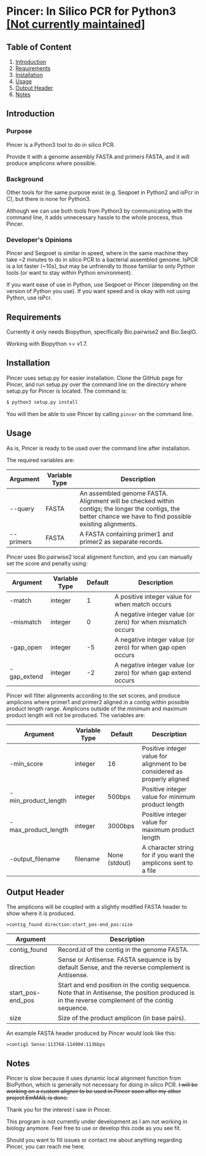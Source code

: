 # Pincer: In Silico PCR for Python3 [\[Not currently maintained\]](##Notes)

## Table of Content

1. [Introduction](##Introduction)
2. [Requirements](##Requirements)
3. [Installation](##Installation)
4. [Usage](##Usage)
5. [Output Header](##Output_Header)
6. [Notes](##Notes)

## Introduction

### Purpose

Pincer is a Python3 tool to do in silico PCR.  

Provide it with a genome assembly FASTA and primers FASTA, and it will produce amplicons where possible.

### Background

Other tools for the same purpose exist (e.g. Seqpoet in Python2 and isPcr in C), but there is none for Python3.

Although we can use both tools from Python3 by communicating with the command line, it adds unnecessary hassle to the whole process, thus Pincer.

### Developer's Opinions

Pincer and Seqpoet is similar in speed, where in the same machine they take ~2 minutes to do in silico PCR to a bacterial assembled genome. IsPCR is a lot faster (~10s), but may be unfriendly to those familiar to only Python tools (or want to stay within Python environment).

If you want ease of use in Python, use Seqpoet or Pincer (depending on the version of Python you use). If you want speed and is okay with not using Python, use isPcr.

## Requirements

Currently it only needs Biopython, specifically Bio.pairwise2 and Bio.SeqIO. 

Working with Biopython >= v1.7.

## Installation

Pincer uses setup.py for easier installation. Clone the GitHub page for Pincer, and run setup.py over the command line on the directory where setup.py for Pincer is located. The command is:

```sh
$ python3 setup.py install
``` 

You will then be able to use Pincer by calling `pincer` on the command line. 

## Usage
As is, Pincer is ready to be used over the command line after installation.

The required variables are:

| Argument | Variable Type | Description |
| ------ | ------ | ------ |
| --query | FASTA | An assembled genome FASTA. Alignment will be checked within contigs; the longer the contigs, the better chance we have to find possible existing alignments. |
| --primers | FASTA | A FASTA containing primer1 and primer2 as separate records. |

Pincer uses Bio.pairwise2 local alignment function, and you can manually set the score and penalty using:  

| Argument | Variable Type | Default | Description |
| ------ | ------ | ------ | ------ |
| -match | integer | 1 | A positive integer value for when match occurs |
| -mismatch | integer | 0 | A negative integer value (or zero) for when mismatch occurs |
| -gap_open | integer | -5 | A negative integer value (or zero) for when gap open occurs |
| -gap_extend | integer | -2 | A negative integer value (or zero) for when gap extend occurs |

Pincer will filter alignments according to the set scores, and produce amplicons where primer1 and primer2 aligned in a contig within possible product length range. 
Amplicons outside of the minimum and maximum product length will not be produced. 
The variables are:

| Argument | Variable Type | Default | Description |
| ------ | ------ | ------ | ------ |
| -min_score | integer | 16 |Positive integer value for alignment to be considered as properly aligned |
| -min_product_length | integer | 500bps| Positive integer value for minimum product length | 
| -max_product_length | integer | 3000bps | Positive integer value for maximum product length | 
| -output_filename | filename | None (stdout) | A character string for if you want the amplicons sent to a file |

## Output Header

The amplicons will be coupled with a slightly modified FASTA header to show where it is produced.  
```
>contig_found direction:start_pos-end_pos:size
```
| Argument | Description |
| ------ | ------ |  
| contig_found | Record.id of the contig in the genome FASTA. |  
| direction | Sense or Antisense. FASTA sequence is by default Sense, and the reverse complement is Antisense. |
| start_pos-end_pos | Start and end position in the contig sequence. Note that in Antisense, the position produced is in the reverse complement of the contig sequence. |
| size | Size of the product amplicon (in base pairs). |

An example FASTA header produced by Pincer would look like this:
```
>contig1 Sense:113768-114904:1136bps
```

## Notes

Pincer is slow because it uses dynamic local alignment function from BioPython, which is generally not necessary for doing in silico PCR. ~~I will be working on a custom aligner to be used in Pincer soon after my other project EmMAIL is done.~~

Thank you for the interest I saw in Pincer. 

This program is not currently under development as I am not working in biology anymore. Feel free to use or develop this code as you see fit.

Should you want to fill issues or contact me about anything regarding Pincer, you can reach me here.
